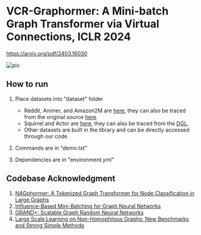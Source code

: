 # VCR-Graphormer: A Mini-batch Graph Transformer via Virtual Connections, ICLR 2024

https://arxiv.org/pdf/2403.16030

![pic](/poster.png)


## How to run

1. Place datasets into "dataset" folder
   * Reddit, Aminer, and Amazon2M are [here](https://drive.google.com/drive/folders/1I_QGjMEc5ZjW8UpDfdz4mp6K0UggGkca?usp=sharing), they can also be traced from the original source [here](https://github.com/THUDM/GRAND-plus).
   * Squirrel and Actor are [here](https://drive.google.com/drive/folders/1I_QGjMEc5ZjW8UpDfdz4mp6K0UggGkca?usp=sharing), they can also be traced from the [DGL](https://docs.dgl.ai/en/2.0.x/api/python/dgl.data.html).
   * Other datasets are built in the library and can be directly accessed through our code.

2. Commands are in "demo.txt"

3. Dependencies are in "environment.yml"

## Codebase Acknowledgment
1. [NAGphormer: A Tokenized Graph Transformer for Node Classification in Large Graphs](https://github.com/JHL-HUST/NAGphormer)
2. [Influence-Based Mini-Batching for Graph Neural Networks](https://github.com/TUM-DAML/ibmb)
3. [GRAND+: Scalable Graph Random Neural Networks](https://github.com/THUDM/GRAND-plus)
4. [Large Scale Learning on Non-Homophilous Graphs: New Benchmarks and Strong Simple Methods](https://github.com/CUAI/Non-Homophily-Large-Scale)
